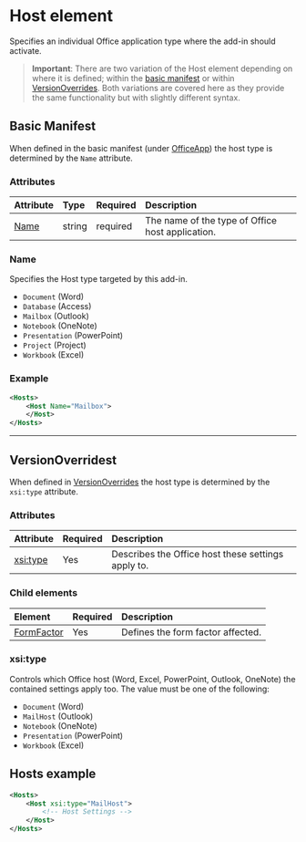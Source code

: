 
# Host element
Specifies an individual Office application type where the add-in should activate.

> **Important**: There are two variation of the Host element depending on where it is defined; within the [basic manifest](#basic-manifest) or within [VersionOverrides](#versionoverrides). Both variations are covered here as they provide the same functionality but with slightly different syntax.  


## Basic Manifest

When defined in the basic manifest (under [OfficeApp](./officeapp.md)) the host type is determined by the `Name` attribute.   

### Attributes
| Attribute     | Type   | Required | Description                                      |
|:--------------|:-------|:---------|:-------------------------------------------------|
| [Name](#name) | string | required | The name of the type of Office host application. |


### Name
Specifies the Host type targeted by this add-in. 

- `Document` (Word)
- `Database` (Access)
- `Mailbox` (Outlook)
- `Notebook` (OneNote)
- `Presentation` (PowerPoint)
- `Project` (Project)
- `Workbook` (Excel)

### Example
```xml
<Hosts>
    <Host Name="Mailbox">
    </Host>
</Hosts>
```

---

## VersionOverridest
When defined in [VersionOverrides](./versionoverrides) the host type is determined by the `xsi:type` attribute. 

### Attributes

|  Attribute  |  Required  |  Description  |
|:-----|:-----|:-----|
|  [xsi:type](#xsitype)  |  Yes  | Describes the Office host these settings apply to.|

### Child elements

|  Element |  Required  |  Description  |
|:-----|:-----|:-----|
|  [FormFactor](./formfactor.md)    |  Yes   |  Defines the form factor affected. |


### xsi:type
Controls which Office host (Word, Excel, PowerPoint, Outlook, OneNote) the contained settings apply too. The value must be one of the following:

- `Document` (Word)
- `MailHost` (Outlook)    
- `Notebook` (OneNote)
- `Presentation` (PowerPoint)
- `Workbook` (Excel)

## Hosts example 
```xml
<Hosts>
    <Host xsi:type="MailHost">
        <!-- Host Settings -->
    </Host>
</Hosts>
```